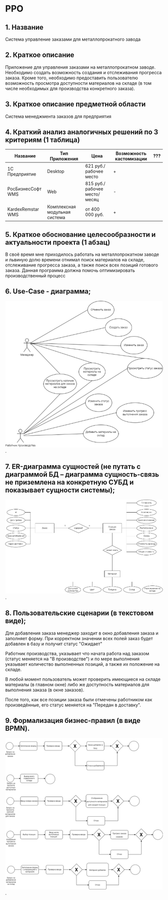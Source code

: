 # PPO

## 1. Название
Система управление заказами для металлопрокатного завода

## 2. Краткое описание
Приложение для управления заказами на металлопрокатном заводе. Необходимо создать возможность создания и отслеживания прогресса заказа. Кроме того, необходимо предоставить пользователю возможность просмотра доступности материалов на складе (в том числе необходимых для производства конкретного заказа).

## 3. Краткое описание предметной области
Система менеджмента заказов для предприятия

## 4. Краткий анализ аналогичных решений по 3 критериям (1 таблица)
| Название |Тип Приложения|Цена|Возможность кастомизации| ???|
|---------|------------|------|-----------------------|--------|
| 1С Предприятие | Desktop | 621 руб./рабочее место | + | |
| РосБизнесСофт WMS| Web | 815 руб./рабочее место/месяц | - | |
| KardexRemstar WMS | Комплексная модульная система | от 400 000 руб.  | + | |

## 5. Краткое обоснование целесообразности и актуальности проекта (1 абзац)
В своё время мне приходилось работать на металлопрокатном заводе и львиную долю времени отнимал поиск материалов на складе, отслеживание прогресса заказа, а также поиск всех позиций готового заказа. Данная программа должна помочь оптимизировать производственный процесс

## 6. Use-Case - диаграмма; 
![alt text for screen readers](/img/use_case.png).


## 7. ER-диаграмма сущностей (не путать с диаграммой БД – диаграмма сущность-связь не приземлена на конкретную СУБД и показывает сущности системы); 
![alt text for screen readers](/img/er.png).

## 8. Пользовательские сценарии (в текстовом виде);
Для добавления заказа менеджер заходит в окно добавления заказа и заполняет форму. При корректном значении всех полей заказ будет добавлен в базу и получит статус "Ожидает"

Работник производства, указывает что начата работа над заказом (статус меняется на "В производстве") и по мере выполнения указывает количество выполненных позиций, а также их положение на складе. 

В любой момент пользователь может проверить имеющиеся на складе материалы (в главном окне) либо же доступность материалов для выполнения заказа (в окне заказов).

После того, как все позиции заказа были отмечены работником как произведённые, его статус меняется на "Передан в доставку".

## 9. Формализация бизнес-правил (в виде BPMN).
![alt text for screen readers](/img/bpmn.png).

